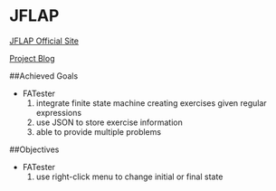# JFLAP
[JFLAP Official Site](http://jflap.org)

[Project Blog](https://users.cs.duke.edu/~hy103/jflap/)

##Achieved Goals
* FATester
  1. integrate finite state machine creating exercises given regular expressions
  2. use JSON to store exercise information
  3. able to provide multiple problems 

##Objectives
* FATester
  1. use right-click menu to change initial or final state
